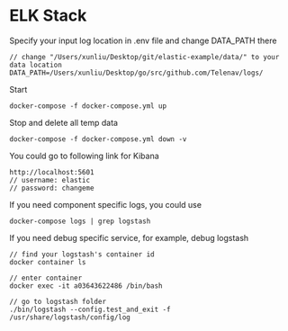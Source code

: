 # ELK Stack

Specify your input log location in .env file and change DATA_PATH there
```
// change "/Users/xunliu/Desktop/git/elastic-example/data/" to your data location
DATA_PATH=/Users/xunliu/Desktop/go/src/github.com/Telenav/logs/
```

Start
```
docker-compose -f docker-compose.yml up
```

Stop and delete all temp data
```
docker-compose -f docker-compose.yml down -v
```

You could go to following link for Kibana
```
http://localhost:5601
// username: elastic
// password: changeme
```

If you need component specific logs, you could use
```
docker-compose logs | grep logstash
```

If you need debug specific service, for example, debug logstash
```
// find your logstash's container id
docker container ls

// enter container
docker exec -it a03643622486 /bin/bash

// go to logstash folder
./bin/logstash --config.test_and_exit -f /usr/share/logstash/config/log
```
